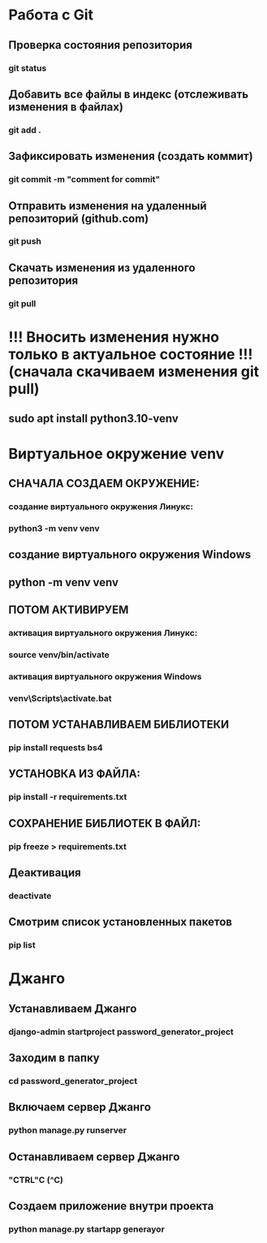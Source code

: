 # Работа с Git

## Проверка состояния репозитория
### git status

## Добавить все файлы в индекс (отслеживать изменения в файлах)
### git add .

## Зафиксировать изменения (создать коммит)
### git commit -m "comment for commit"

## Отправить изменения на удаленный репозиторий (github.com)
### git push

## Скачать изменения из удаленного репозитория
### git pull

# !!! Вносить изменения нужно только в актуальное состояние !!! (сначала скачиваем изменения git pull)


## sudo apt install python3.10-venv

# Виртуальное окружение venv 
## СНАЧАЛА СОЗДАЕМ ОКРУЖЕНИЕ:
### создание виртуального окружения Линукс:
### python3 -m venv venv

## создание виртуального окружения Windows
## python -m venv venv

## ПОТОМ АКТИВИРУЕМ
### активация виртуального окружения Линукс:
### source venv/bin/activate

### активация виртуального окружения Windows
### venv\Scripts\activate.bat

## ПОТОМ УСТАНАВЛИВАЕМ БИБЛИОТЕКИ
### pip install requests bs4

## УСТАНОВКА ИЗ ФАЙЛА:
### pip install -r requirements.txt

## СОХРАНЕНИЕ БИБЛИОТЕК В ФАЙЛ:
### pip freeze > requirements.txt

## Деактивация
### deactivate

## Смотрим список установленных пакетов
### pip list

# Джанго
## Устанавливаем Джанго
### django-admin startproject password_generator_project

## Заходим в папку
### cd password_generator_project

## Включаем сервер Джанго
### python manage.py runserver

## Останавливаем сервер Джанго
### "CTRL"C (^C)

## Создаем приложение внутри проекта
### python manage.py startapp generayor